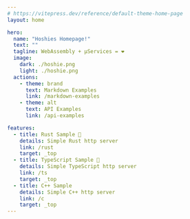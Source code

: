 ```yaml
---
# https://vitepress.dev/reference/default-theme-home-page
layout: home

hero:
  name: "Hoshies Homepage!"
  text: ""
  tagline: WebAssembly + µServices = ❤️
  image:
    dark: ./hoshie.png
    light: ./hoshie.png
  actions:
    - theme: brand
      text: Markdown Examples
      link: /markdown-examples
    - theme: alt
      text: API Examples
      link: /api-examples

features:
  - title: Rust Sample 🦀
    details: Simple Rust http server
    link: /rust
    target: _top
  - title: TypeScript Sample 📜
    details: Simple TypeScript http server
    link: /ts
    target: _top
  - title: C++ Sample 
    details: Simple C++ http server
    link: /c
    target: _top
---
```


